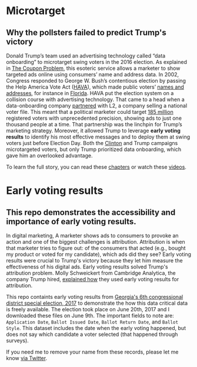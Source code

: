 # Microtarget  
## Why the pollsters failed to predict Trump's victory  

Donald Trump’s team used an advertising technology called “data onboarding” to microtarget swing voters in the 2016 election. As explained in [The Coupon Problem](https://www.youtube.com/watch?v=b4ykpXxOsnE&t=5m25s&index=8&list=PL9CKkRY_Ibtp-UfGaQ5sfGOoYSa3-d1gP), this esoteric service allows a marketer to show targeted ads online using consumers’ name and address data. In 2002, Congress responded to George W. Bush’s contentious election by passing the Help America Vote Act ([HAVA](http://www.pewresearch.org/2018/02/15/commercial-voter-files-and-the-study-of-u-s-politics/)), which made public voters’ [names and addresses](https://qz.com/1011429/137-things-the-republican-party-wants-to-know-about-every-american-voter/), for instance in [Florida](https://flvoters.com/). HAVA put the election system on a collision course with advertising technology. That came to a head when a data-onboarding company [partnered](http://www.l2political.com/blog/2015/11/08/l2s-national-voter-file-available-through-liveramp/) with L2, a company selling a national voter file. This meant that a political marketer could target [185 million](http://www.l2political.com/products/data/) registered voters with unprecedented precision, showing ads to just one thousand people at a time. That partnership was the linchpin for Trump’s marketing strategy. Moreover, it allowed Trump to leverage **early voting results** to identify his most effective messages and to deploy them at swing voters just before Election Day. Both the [Clinton](https://books.google.com/books?id=UjAIDgAAQBAJ&printsec=frontcover&dq=what+happened+comey&hl=en&sa=X&ved=0ahUKEwj4kMjOj8LZAhVkw4MKHc5nCBAQ6AEIKTAA#v=onepage&q=microtargeting&f=false) and Trump campaigns microtargeted voters, but only Trump prioritized data onboarding, which gave him an overlooked advantage. 

To learn the full story, you can read these [chapters](https://microtargetbook.com/chapter/) or watch these [videos](https://www.youtube.com/watch?v=f9_fbcQlAXo&index=1&list=PL9CKkRY_Ibtp-UfGaQ5sfGOoYSa3-d1gP). 

# Early voting results
## This repo demonstrates the accessibility and importance of early voting results. 
In digital marketing, A marketer shows ads to consumers to provoke an action and one of the biggest challenges is attribution.  Attribution is when that marketer tries to figure out: of the consumers that acted (e.g., bought my product or voted for my candidate), which ads did they see? Early voting results were crucial to Trump's victory because they let him measure the effectiveness of his digital ads. Early voting results solved Trump's attribution problem.  Molly Schweickert from Cambridge Analytica, the company Trump hired, [explained how](https://www.youtube.com/watch?v=bB2BJjMNXpA&feature=youtu.be&t=33m40s) they used early voting results for attribution.

This repo containts early voting results from [Georgia's 6th congressional district special election, 2017](https://en.wikipedia.org/wiki/Georgia%27s_6th_congressional_district_special_election,_2017) to demonstrate the how this data critical  data is freely available. The election took place on June 20th, 2017 and I downloaded these files on June 9th. The important fields to note are: `Application Date`,	`Ballot Issued Date`,	`Ballot Return Date`, and	`Ballot Style`. This dataset includes the date when the early voting happened, but does not say which candidate a voter selected (that happened through surveys). 

If you need me to remove your name from these records, please let me know [via Twitter](https://twitter.com/MicrotargetBook). 


